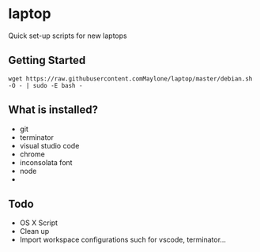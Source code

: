 # laptop
Quick set-up scripts for new laptops

## Getting Started

```
wget https://raw.githubusercontent.comMaylone/laptop/master/debian.sh -O - | sudo -E bash -
```

## What is installed?

* git
* terminator
* visual studio code
* chrome
* inconsolata font
* node
* 

## Todo

* OS X Script
* Clean up
* Import workspace configurations such for vscode, terminator...

